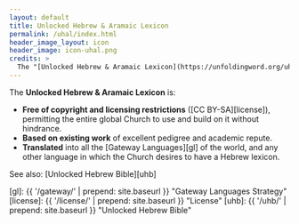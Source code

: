 ```yaml
---
layout: default
title: Unlocked Hebrew & Aramaic Lexicon
permalink: /uhal/index.html
header_image_layout: icon
header_image: icon-uhal.png
credits: >
  The "[Unlocked Hebrew & Aramaic Lexicon](https://unfoldingword.org/uhal/)" is developed by [Wycliffe Associates](https://wycliffeassociates.org/) and the [Door43 World Missions Community](https://door43.org/) made available under a [Creative Commons Attribution-Share Alike 4.0 International](https://creativecommons.org/licenses/by-sa/4.0/) license.
---
```


The **Unlocked Hebrew & Aramaic Lexicon** is:

- **Free of copyright and licensing restrictions** ([CC BY-SA][license]), permitting the entire global Church to use and build on it without hindrance.
- **Based on existing work** of excellent pedigree and academic repute.
- **Translated** into all the [Gateway Languages][gl] of the world, and any other language in which the Church desires to have a Hebrew lexicon.

See also: [Unlocked Hebrew Bible][uhb]

[gl]: {{ '/gateway/' | prepend: site.baseurl }} "Gateway Languages Strategy"
[license]: {{ '/license/' | prepend: site.baseurl }} "License"
[uhb]: {{ '/uhb/' | prepend: site.baseurl }} "Unlocked Hebrew Bible"
